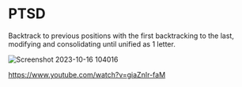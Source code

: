 # PTSD
Backtrack to previous positions with the first backtracking to the last, modifying and consolidating until unified as 1 letter.

![Screenshot 2023-10-16 104016](https://github.com/777388/PTSD/assets/96343159/998f6ce1-6aa1-4ead-96fb-c8ceed626e78)


https://www.youtube.com/watch?v=giaZnIr-faM
